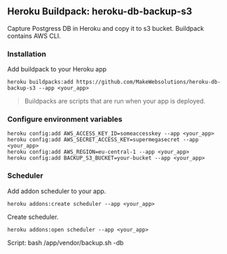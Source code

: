 ## Heroku Buildpack: heroku-db-backup-s3
Capture Postgress DB in Heroku and copy it to s3 bucket. Buildpack contains AWS CLI.

### Installation
Add buildpack to your Heroku app
```
heroku buildpacks:add https://github.com/MakeWebsolutions/heroku-db-backup-s3 --app <your_app>
```
> Buildpacks are scripts that are run when your app is deployed.

### Configure environment variables
```
heroku config:add AWS_ACCESS_KEY_ID=someaccesskey --app <your_app>
heroku config:add AWS_SECRET_ACCESS_KEY=supermegasecret --app <your_app>
heroku config:add AWS_REGION=eu-central-1 --app <your_app>
heroku config:add BACKUP_S3_BUCKET=your-bucket --app <your_app>
```

### Scheduler
Add addon scheduler to your app. 
```
heroku addons:create scheduler --app <your_app>
```
Create scheduler.
```
heroku addons:open scheduler --app <your_app>
```

Script:
bash /app/vendor/backup.sh -db <somedbname>
